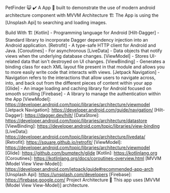 PetFinder 😺 ✔️
A App 📱 built to demonstrate the use of modern android architecture component with MVVM Architecture 🏗
The App is using the [Unsplash Api] to searching and loading images.

Build With 🏗️
[Kotlin] - Programming language for Android
[Hilt-Dagger] - Standard library to incorporate Dagger dependency injection into an Android application.
[Retrofit] - A type-safe HTTP client for Android and Java.
[Coroutines] - For asynchronous
[LiveData] - Data objects that notify views when the underlying database changes.
[ViewModel] - Stores UI-related data that isn't destroyed on UI changes.
[ViewBinding] - Generates a binding class for each XML layout file present in that module and allows you to more easily write code that interacts with views.
[Jetpack Navigation] - Navigation refers to the interactions that allow users to navigate across, into, and back out from the different pieces of content within your app
[Glide] - An image loading and caching library for Android focused on smooth scrolling
[Firebase] - A library to manage the authentication within the App [ViewModel]: https://developer.android.com/topic/libraries/architecture/viewmodel [Jetpack Navigation]: https://developer.android.com/guide/navigation/ [Hilt-Dagger]: https://dagger.dev/hilt/ [DataStore]: https://developer.android.com/topic/libraries/architecture/datastore [ViewBinding]: https://developer.android.com/topic/libraries/view-binding [LiveData]: https://developer.android.com/topic/libraries/architecture/livedata/ [Retrofit]: https://square.github.io/retrofit/ [ViewModel]: https://developer.android.com/topic/libraries/architecture/viewmodel [Glide]: https://github.com/bumptech/glide [Kotlin]: https://kotlinlang.org [Coroutines]: https://kotlinlang.org/docs/coroutines-overview.html [MVVM (Model View View-Model)]: https://developer.android.com/jetpack/guide#recommended-app-arch [Unsplash Api]: https://unsplash.com/developers [Firebase]: https://firebase.google.com/
Project Architecture 🗼
This app uses [MVVM (Model View View-Model)] architecture.
